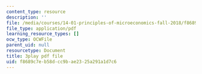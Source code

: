```yaml
---
content_type: resource
description: ''
file: /media/courses/14-01-principles-of-microeconomics-fall-2018/f8689c7eb58dcc9bae2325a291a1d7c6_0kA91PvS3sk.pdf
file_type: application/pdf
learning_resource_types: []
ocw_type: OCWFile
parent_uid: null
resourcetype: Document
title: 3play pdf file
uid: f8689c7e-b58d-cc9b-ae23-25a291a1d7c6
---
```

